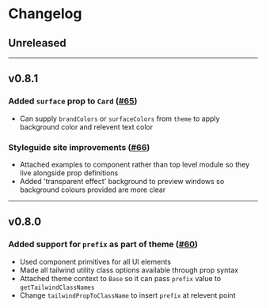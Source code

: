 # Changelog

## Unreleased

---

## v0.8.1

### Added `surface` prop to `Card` ([#65](https://github.com/emortlock/tailwind-react-ui/pull/65))

- Can supply `brandColors` or `surfaceColors` from `theme` to apply background color and relevent text color

### Styleguide site improvements ([#66](https://github.com/emortlock/tailwind-react-ui/pull/66))

- Attached examples to component rather than top level module so they live alongside prop definitions
- Added 'transparent effect' background to preview windows so background colours provided are more clear

---

## v0.8.0

### Added support for `prefix` as part of theme ([#60](https://github.com/emortlock/tailwind-react-ui/pull/60))

- Used component primitives for all UI elements
- Made all tailwind utility class options available through prop syntax
- Attached theme context to `Base` so it can pass `prefix` value to `getTailwindClassNames`
- Change `tailwindPropToClassName` to insert `prefix` at relevent point
